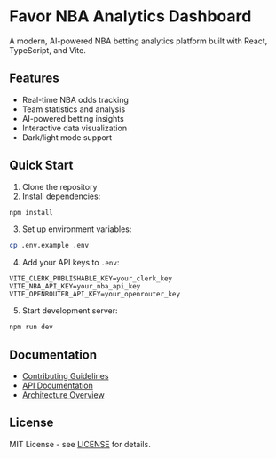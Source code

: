 # Favor NBA Analytics Dashboard

A modern, AI-powered NBA betting analytics platform built with React, TypeScript, and Vite.

## Features

- Real-time NBA odds tracking
- Team statistics and analysis
- AI-powered betting insights
- Interactive data visualization
- Dark/light mode support

## Quick Start

1. Clone the repository
2. Install dependencies:
```bash
npm install
```

3. Set up environment variables:
```bash
cp .env.example .env
```

4. Add your API keys to `.env`:
```
VITE_CLERK_PUBLISHABLE_KEY=your_clerk_key
VITE_NBA_API_KEY=your_nba_api_key
VITE_OPENROUTER_API_KEY=your_openrouter_key
```

5. Start development server:
```bash
npm run dev
```

## Documentation

- [Contributing Guidelines](./CONTRIBUTING.md)
- [API Documentation](./API.md)
- [Architecture Overview](./ARCHITECTURE.md)

## License

MIT License - see [LICENSE](./LICENSE) for details.